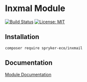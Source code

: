 # Inxmal Module

[![Build Status](https://travis-ci.org/spryker-eco/inxmail.svg?branch=master)](https://travis-ci.org/spryker-eco/inxmail)
[![License: MIT](https://img.shields.io/badge/License-MIT-yellow.svg)](https://opensource.org/licenses/MIT)

## Installation

```
composer require spryker-eco/inxmail
```

## Documentation
[Module Documentation](https://academy.spryker.com)
